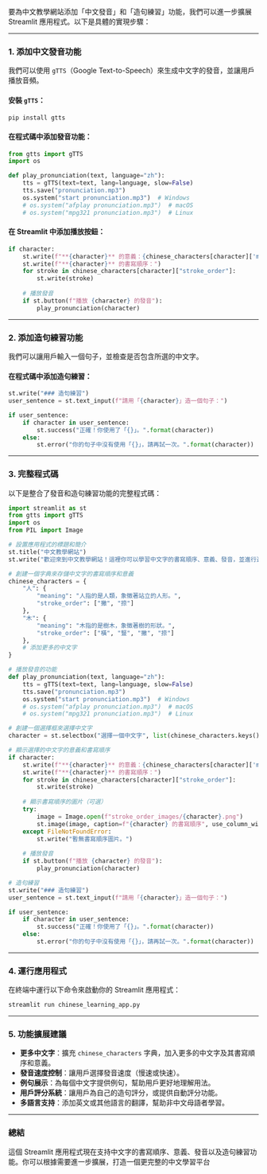 要為中文教學網站添加「中文發音」和「造句練習」功能，我們可以進一步擴展 Streamlit 應用程式。以下是具體的實現步驟：

---

### 1. **添加中文發音功能**
我們可以使用 `gTTS`（Google Text-to-Speech）來生成中文字的發音，並讓用戶播放音頻。

#### 安裝 `gTTS`：
```bash
pip install gtts
```

#### 在程式碼中添加發音功能：
```python
from gtts import gTTS
import os

def play_pronunciation(text, language="zh"):
    tts = gTTS(text=text, lang=language, slow=False)
    tts.save("pronunciation.mp3")
    os.system("start pronunciation.mp3")  # Windows
    # os.system("afplay pronunciation.mp3")  # macOS
    # os.system("mpg321 pronunciation.mp3")  # Linux
```

#### 在 Streamlit 中添加播放按鈕：
```python
if character:
    st.write(f"**{character}** 的意義：{chinese_characters[character]['meaning']}")
    st.write(f"**{character}** 的書寫順序：")
    for stroke in chinese_characters[character]["stroke_order"]:
        st.write(stroke)
    
    # 播放發音
    if st.button(f"播放 {character} 的發音"):
        play_pronunciation(character)
```

---

### 2. **添加造句練習功能**
我們可以讓用戶輸入一個句子，並檢查是否包含所選的中文字。

#### 在程式碼中添加造句練習：
```python
st.write("### 造句練習")
user_sentence = st.text_input(f"請用「{character}」造一個句子：")

if user_sentence:
    if character in user_sentence:
        st.success("正確！你使用了「{}」。".format(character))
    else:
        st.error("你的句子中沒有使用「{}」，請再試一次。".format(character))
```

---

### 3. **完整程式碼**
以下是整合了發音和造句練習功能的完整程式碼：

```python
import streamlit as st
from gtts import gTTS
import os
from PIL import Image

# 設置應用程式的標題和簡介
st.title("中文教學網站")
st.write("歡迎來到中文教學網站！這裡你可以學習中文字的書寫順序、意義、發音，並進行造句練習。")

# 創建一個字典來存儲中文字的書寫順序和意義
chinese_characters = {
    "人": {
        "meaning": "人指的是人類，象徵著站立的人形。",
        "stroke_order": ["撇", "捺"]
    },
    "木": {
        "meaning": "木指的是樹木，象徵著樹的形狀。",
        "stroke_order": ["橫", "豎", "撇", "捺"]
    },
    # 添加更多的中文字
}

# 播放發音的功能
def play_pronunciation(text, language="zh"):
    tts = gTTS(text=text, lang=language, slow=False)
    tts.save("pronunciation.mp3")
    os.system("start pronunciation.mp3")  # Windows
    # os.system("afplay pronunciation.mp3")  # macOS
    # os.system("mpg321 pronunciation.mp3")  # Linux

# 創建一個選擇框來選擇中文字
character = st.selectbox("選擇一個中文字", list(chinese_characters.keys()))

# 顯示選擇的中文字的意義和書寫順序
if character:
    st.write(f"**{character}** 的意義：{chinese_characters[character]['meaning']}")
    st.write(f"**{character}** 的書寫順序：")
    for stroke in chinese_characters[character]["stroke_order"]:
        st.write(stroke)
    
    # 顯示書寫順序的圖片（可選）
    try:
        image = Image.open(f"stroke_order_images/{character}.png")
        st.image(image, caption=f"{character} 的書寫順序", use_column_width=True)
    except FileNotFoundError:
        st.write("暫無書寫順序圖片。")
    
    # 播放發音
    if st.button(f"播放 {character} 的發音"):
        play_pronunciation(character)

# 造句練習
st.write("### 造句練習")
user_sentence = st.text_input(f"請用「{character}」造一個句子：")

if user_sentence:
    if character in user_sentence:
        st.success("正確！你使用了「{}」。".format(character))
    else:
        st.error("你的句子中沒有使用「{}」，請再試一次。".format(character))
```

---

### 4. **運行應用程式**
在終端中運行以下命令來啟動你的 Streamlit 應用程式：
```bash
streamlit run chinese_learning_app.py
```

---

### 5. **功能擴展建議**
- **更多中文字**：擴充 `chinese_characters` 字典，加入更多的中文字及其書寫順序和意義。
- **發音速度控制**：讓用戶選擇發音速度（慢速或快速）。
- **例句展示**：為每個中文字提供例句，幫助用戶更好地理解用法。
- **用戶評分系統**：讓用戶為自己的造句評分，或提供自動評分功能。
- **多語言支持**：添加英文或其他語言的翻譯，幫助非中文母語者學習。

---

### 總結
這個 Streamlit 應用程式現在支持中文字的書寫順序、意義、發音以及造句練習功能。你可以根據需要進一步擴展，打造一個更完整的中文學習平台